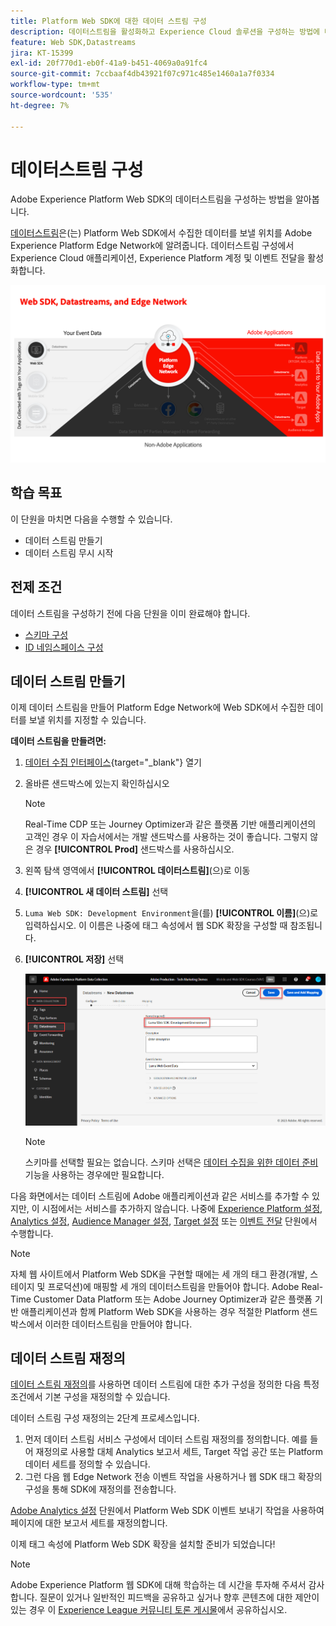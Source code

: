 ```yaml
---
title: Platform Web SDK에 대한 데이터 스트림 구성
description: 데이터스트림을 활성화하고 Experience Cloud 솔루션을 구성하는 방법에 대해 알아봅니다. 이 수업은 Web SDK를 사용하여 Adobe Experience Cloud 구현 튜토리얼의 일부입니다.
feature: Web SDK,Datastreams
jira: KT-15399
exl-id: 20f770d1-eb0f-41a9-b451-4069a0a91fc4
source-git-commit: 7ccbaaf4db43921f07c971c485e1460a1a7f0334
workflow-type: tm+mt
source-wordcount: '535'
ht-degree: 7%

---
```


# 데이터스트림 구성

Adobe Experience Platform Web SDK의 데이터스트림을 구성하는 방법을 알아봅니다.

[데이터스트림](https://experienceleague.adobe.com/en/docs/experience-platform/datastreams/overview)은(는) Platform Web SDK에서 수집한 데이터를 보낼 위치를 Adobe Experience Platform Edge Network에 알려줍니다. 데이터스트림 구성에서 Experience Cloud 애플리케이션, Experience Platform 계정 및 이벤트 전달을 활성화합니다.

![웹 SDK, 데이터스트림 및 Edge Network 다이어그램](assets/dc-websdk-datastreams.png)

## 학습 목표

이 단원을 마치면 다음을 수행할 수 있습니다.

* 데이터 스트림 만들기
* 데이터 스트림 무시 시작

## 전제 조건

데이터 스트림을 구성하기 전에 다음 단원을 이미 완료해야 합니다.

* [스키마 구성](configure-schemas.md)
* [ID 네임스페이스 구성](configure-identities.md)

## 데이터 스트림 만들기

이제 데이터 스트림을 만들어 Platform Edge Network에 Web SDK에서 수집한 데이터를 보낼 위치를 지정할 수 있습니다.

**데이터 스트림을 만들려면:**

1. [데이터 수집 인터페이스](https://experience.adobe.com/data-collection/){target="_blank"} 열기
1. 올바른 샌드박스에 있는지 확인하십시오

   >[!NOTE]
   >
   >Real-Time CDP 또는 Journey Optimizer과 같은 플랫폼 기반 애플리케이션의 고객인 경우 이 자습서에서는 개발 샌드박스를 사용하는 것이 좋습니다. 그렇지 않은 경우 **[!UICONTROL Prod]** 샌드박스를 사용하십시오.

1. 왼쪽 탐색 영역에서 **[!UICONTROL 데이터스트림]**(으)로 이동
1. **[!UICONTROL 새 데이터 스트림]** 선택
1. `Luma Web SDK: Development Environment`을(를) **[!UICONTROL 이름]**(으)로 입력하십시오. 이 이름은 나중에 태그 속성에서 웹 SDK 확장을 구성할 때 참조됩니다.
1. **[!UICONTROL 저장]** 선택

   ![데이터 스트림 만들기](assets/datastream-create-new-datastream.png)

   >[!NOTE]
   >
   >스키마를 선택할 필요는 없습니다. 스키마 선택은 [데이터 수집을 위한 데이터 준비](/help/data-collection/edge/data-prep.md) 기능을 사용하는 경우에만 필요합니다.

다음 화면에서는 데이터 스트림에 Adobe 애플리케이션과 같은 서비스를 추가할 수 있지만, 이 시점에서는 서비스를 추가하지 않습니다. 나중에 [Experience Platform 설정](setup-experience-platform.md), [Analytics 설정](setup-analytics.md), [Audience Manager 설정](setup-audience-manager.md), [Target 설정](setup-target.md) 또는 [이벤트 전달](setup-event-forwarding.md) 단원에서 수행합니다.

>[!NOTE]
>
>자체 웹 사이트에서 Platform Web SDK을 구현할 때에는 세 개의 태그 환경(개발, 스테이지 및 프로덕션)에 매핑할 세 개의 데이터스트림을 만들어야 합니다. Adobe Real-Time Customer Data Platform 또는 Adobe Journey Optimizer과 같은 플랫폼 기반 애플리케이션과 함께 Platform Web SDK을 사용하는 경우 적절한 Platform 샌드박스에서 이러한 데이터스트림을 만들어야 합니다.

## 데이터 스트림 재정의

[데이터 스트림 재정의](https://experienceleague.adobe.com/en/docs/experience-platform/datastreams/overrides)를 사용하면 데이터 스트림에 대한 추가 구성을 정의한 다음 특정 조건에서 기본 구성을 재정의할 수 있습니다.

데이터 스트림 구성 재정의는 2단계 프로세스입니다.

1. 먼저 데이터 스트림 서비스 구성에서 데이터 스트림 재정의를 정의합니다. 예를 들어 재정의로 사용할 대체 Analytics 보고서 세트, Target 작업 공간 또는 Platform 데이터 세트를 정의할 수 있습니다.
1. 그런 다음 웹 Edge Network 전송 이벤트 작업을 사용하거나 웹 SDK 태그 확장의 구성을 통해 SDK에 재정의를 전송합니다.

[Adobe Analytics 설정](setup-analytics.md) 단원에서 Platform Web SDK 이벤트 보내기 작업을 사용하여 페이지에 대한 보고서 세트를 재정의합니다.

이제 태그 속성에 Platform Web SDK 확장을 설치할 준비가 되었습니다!

>[!NOTE]
>
>Adobe Experience Platform 웹 SDK에 대해 학습하는 데 시간을 투자해 주셔서 감사합니다. 질문이 있거나 일반적인 피드백을 공유하고 싶거나 향후 콘텐츠에 대한 제안이 있는 경우 이 [Experience League 커뮤니티 토론 게시물](https://experienceleaguecommunities.adobe.com/t5/adobe-experience-platform-data/tutorial-discussion-implement-adobe-experience-cloud-with-web/td-p/444996)에서 공유하십시오.
